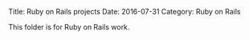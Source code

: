 Title: Ruby on Rails projects
Date: 2016-07-31
Category: Ruby on Rails

This folder is for Ruby on Rails work.


